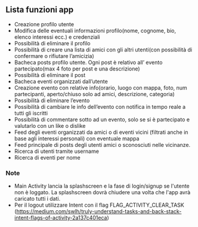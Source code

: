 ## Lista funzioni app
- Creazione profilo utente
- Modifica delle eventuali informazioni profilo(nome, cognome, bio, elenco interessi ecc.) e credenziali
- Possibilità di eliminare il profilo
- Possibilità di creare una lista di amici con gli altri utenti(con possibilità di confermare o rifiutare l’amicizia)
- Bacheca posts profilo utente. Ogni post è relativo all’ evento partecipato(max 4 foto per post e una descrizione)
- Possibilità di eliminare il post
- Bacheca eventi organizzati dall’utente
- Creazione evento con relative info(orario, luogo con mappa, foto, num partecipanti, aperto/chiuso solo ad amici, descrizione, categoria)
- Possibilità di eliminare l’evento
- Possibilità di cambiare le info dell’evento con notifica in tempo reale a tutti gli iscritti
- Possibilità di commentare sotto ad un evento, solo se si è partecipato e valutarlo con un like o dislike
- Feed degli eventi organizzati da amici o di eventi vicini (filtrati anche in base agli interessi personali) con eventuale mappa
- Feed principale di posts degli utenti amici o sconosciuti nelle vicinanze.
- Ricerca di utenti tramite username
- Ricerca di eventi per nome


### Note 
- Main Activity lancia la splashscreen e la fase di login/signup se l'utente non è loggato. La splashscreen dovrà chiudere una volta che l'app avrà caricato tutti i dati.
- Per il logout utilizzare Intent con il flag FLAG_ACTIVITY_CLEAR_TASK (https://medium.com/swlh/truly-understand-tasks-and-back-stack-intent-flags-of-activity-2a137c401eca)
